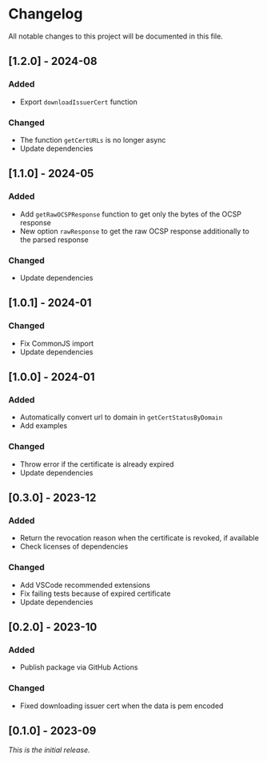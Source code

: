 # Changelog

All notable changes to this project will be documented in this file.

## [1.2.0] - 2024-08

### Added

-   Export `downloadIssuerCert` function

### Changed

-   The function `getCertURLs` is no longer async
-   Update dependencies

## [1.1.0] - 2024-05

### Added

-   Add `getRawOCSPResponse` function to get only the bytes of the OCSP response
-   New option `rawResponse` to get the raw OCSP response additionally to the parsed response

### Changed

-   Update dependencies

## [1.0.1] - 2024-01

### Changed

-   Fix CommonJS import
-   Update dependencies

## [1.0.0] - 2024-01

### Added

-   Automatically convert url to domain in `getCertStatusByDomain`
-   Add examples

### Changed

-   Throw error if the certificate is already expired
-   Update dependencies

## [0.3.0] - 2023-12

### Added

-   Return the revocation reason when the certificate is revoked, if available
-   Check licenses of dependencies

### Changed

-   Add VSCode recommended extensions
-   Fix failing tests because of expired certificate
-   Update dependencies

## [0.2.0] - 2023-10

### Added

-   Publish package via GitHub Actions

### Changed

-   Fixed downloading issuer cert when the data is pem encoded

## [0.1.0] - 2023-09

_This is the initial release._

